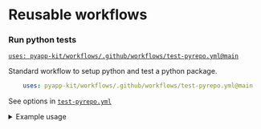 # Reusable workflows

### Run python tests

[`uses: pyapp-kit/workflows/.github/workflows/test-pyrepo.yml@main`](.github/workflows/test-pyrepo.yml)

Standard workflow to setup python and test a python package.

```yaml
    uses: pyapp-kit/workflows/.github/workflows/test-pyrepo.yml@main
```

See options in [`test-pyrepo.yml`](.github/workflows/test-pyrepo.yml#L5-L60)

<details>

<summary>Example usage</summary>

```yaml
name: CI

jobs:
  run_tests:
    uses: pyapp-kit/workflows/.github/workflows/test-pyrepo.yml@main
    strategy:
      fail-fast: false
      matrix:
        python-version: ["3.10", "3.11", "3.12"]
        os: [ubuntu-latest, macos-latest, windows-latest]
    with:
      os: ${{ matrix.os }}
      python-version: ${{ matrix.python-version }}
```

</details>
